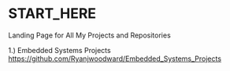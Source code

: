 # START_HERE
Landing Page for All My Projects and Repositories


1.) Embedded Systems Projects
  https://github.com/Ryanjwoodward/Embedded_Systems_Projects
